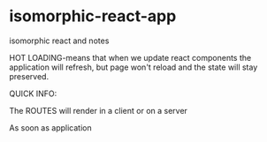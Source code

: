 # isomorphic-react-app
isomorphic react and notes

HOT LOADING-means that when we update react components the application will refresh, but page won't reload and the state will stay preserved. 


QUICK INFO:

The ROUTES will render in a client or on a server 

As soon as application 
